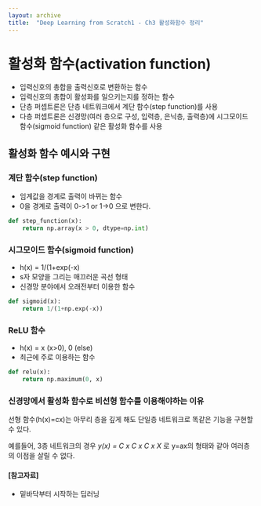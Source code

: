 ```yaml
---
layout: archive
title:  "Deep Learning from Scratch1 - Ch3 활성화함수 정리"
---
```


# 활성화 함수(activation function)
- 입력신호의 총합을 출력신호로 변환하는 함수
- 입력신호의 총합이 활성화를 일으키는지를 정하는 함수
- 단층 퍼셉트론은 단층 네트워크에서 계단 함수(step function)를 사용
- 다층 퍼셉트론은 신경망(여러 층으로 구성, 입력층, 은닉층, 출력층)에 시그모이드 함수(sigmoid function) 같은 활성화 함수를 사용


## 활성화 함수 예시와 구현
### 계단 함수(step function)
- 임계값을 경계로 출력이 바뀌는 함수
- 0을 경계로 출력이 0->1 or 1->0 으로 변한다.
``` python
def step_function(x):
    return np.array(x > 0, dtype=np.int)
```

### 시그모이드 함수(sigmoid function)
- h(x) = 1/(1+exp(-x)
- s자 모양을 그리는 매끄러운 곡선 형태
- 신경망 분야에서 오래전부터 이용한 함수

``` python
def sigmoid(x):
    return 1/(1+np.exp(-x))
```

### ReLU 함수
- h(x) = x (x>0), 0 (else)
- 최근에 주로 이용하는 함수

```python
def relu(x):
    return np.maximum(0, x)
```

### 신경망에서 활성화 함수로 비선형 함수를 이용해야하는 이유
선형 함수(h(x)=cx)는 아무리 층을 깊게 해도 단일층 네트워크로 똑같은 기능을 구현할 수 있다. 

예를들어, 3층 네트워크의 경우 _y(x) = C x C x C x X_ 로 y=ax의 형태와 같아 여러층의 이점을 살릴 수 없다.

#### [참고자료]
- 밑바닥부터 시작하는 딥러닝

